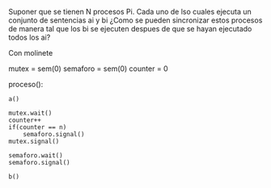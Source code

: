 Suponer que se tienen N procesos Pi. Cada uno de lso cuales ejecuta un conjunto de sentencias ai y bi
¿Como se pueden sincronizar estos procesos de manera tal que los bi se ejecuten despues de que se hayan ejecutado todos los ai?

Con molinete

mutex = sem(0)
semaforo = sem(0)
counter = 0

proceso():
    
    a()

    mutex.wait()
    counter++
    if(counter == n)
        semaforo.signal()
    mutex.signal()

    semaforo.wait()
    semaforo.signal()

    b()
